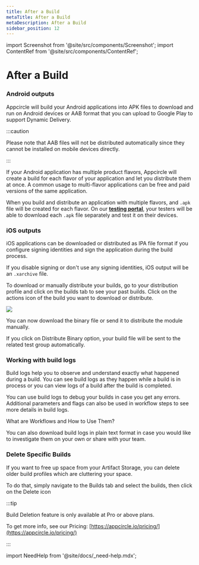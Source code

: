 ```yaml
---
title: After a Build
metaTitle: After a Build
metaDescription: After a Build
sidebar_position: 12
---
```


import Screenshot from '@site/src/components/Screenshot';
import ContentRef from '@site/src/components/ContentRef';

# After a Build

### Android outputs

Appcircle will build your Android applications into APK files to download and run on Android devices or AAB format that you can upload to Google Play to support Dynamic Delivery.

:::caution

Please note that AAB files will not be distributed automatically since they cannot be installed on mobile devices directly.

:::

If your Android application has multiple product flavors, Appcircle will create a build for each flavor of your application and let you distribute them at once. A common usage to multi-flavor applications can be free and paid versions of the same application.

When you build and distribute an application with multiple flavors, and `.apk` file will be created for each flavor. On our [**testing portal**](../distribute/downloading-binaries.md), your testers will be able to download each `.apk` file separately and test it on their devices.

### iOS outputs

iOS applications can be downloaded or distributed as IPA file format if you configure signing identities and sign the application during the build process.

If you disable signing or don't use any signing identities, iOS output will be an `.xarchive` file.

To download or manually distribute your builds, go to your distribution profile and click on the builds tab to see your past builds. Click on the actions icon of the build you want to download or distribute.

![](https://cdn.appcircle.io/docs/assets/build-distribute.png)

You can now download the binary file or send it to distribute the module manually.

If you click on Distribute Binary option, your build file will be sent to the related test group automatically.

### Working with build logs

Build logs help you to observe and understand exactly what happened during a build. You can see build logs as they happen while a build is in process or you can view logs of a build after the build is completed.

You can use build logs to debug your builds in case you get any errors. Additional parameters and flags can also be used in workflow steps to see more details in build logs.

<ContentRef url="/workflows/why-to-use-workflows">What are Workflows and How to Use Them?</ContentRef>

You can also download build logs in plain text format in case you would like to investigate them on your own or share with your team.

### Delete Specific Builds

If you want to free up space from your Artifact Storage, you can delete older build profiles which are cluttering your space.

To do that, simply navigate to the Builds tab and select the builds, then click on the Delete icon

<Screenshot url='https://cdn.appcircle.io/docs/assets/image (211).png' />

:::tip

Build Deletion feature is only available at Pro or above plans.

To get more info, see our Pricing: [https://appcircle.io/pricing/](https://appcircle.io/pricing/)

:::

import NeedHelp from '@site/docs/\_need-help.mdx';

<NeedHelp />
